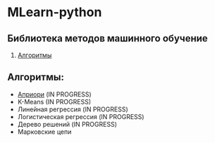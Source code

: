 # MLearn-python
## Библиотека методов машинного обучение

  <ol>
    <li>
      <a href="#Алгоритмы">Алгоритмы</a>
    </li>
  </ol>

## Алгоритмы:
* [Априори](https://github.com/LIvanoff/MLearn-python/blob/master/MLearn/ARC/apriori.py) (IN PROGRESS)
* K-Means (IN PROGRESS)
* Линейная регрессия (IN PROGRESS)
* Логистическая регрессия (IN PROGRESS)
* Дерево решений (IN PROGRESS)
* Марковские цепи
